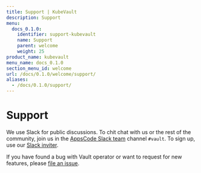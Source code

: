 ```yaml
---
title: Support | KubeVault
description: Support
menu:
  docs_0.1.0:
    identifier: support-kubevault
    name: Support
    parent: welcome
    weight: 25
product_name: kubevault
menu_name: docs_0.1.0
section_menu_id: welcome
url: /docs/0.1.0/welcome/support/
aliases:
  - /docs/0.1.0/support/
---
```


# Support

We use Slack for public discussions. To chit chat with us or the rest of the community, join us in the [AppsCode Slack team](https://appscode.slack.com/messages/kubevault/) channel `#vault`. To sign up, use our [Slack inviter](https://slack.appscode.com/).

If you have found a bug with Vault operator or want to request for new features, please [file an issue](https://github.com/kubevault/project/issues/new).
